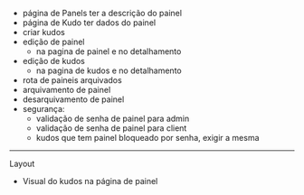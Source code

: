 - página de Panels ter a descrição do painel
- página de Kudo ter dados do painel
- criar kudos
- edição de painel
  - na pagina de painel e no detalhamento
- edição de kudos
  - na pagina de kudos e no detalhamento
- rota de paineis arquivados
- arquivamento de painel
- desarquivamento de painel
- segurança:
  - validação de senha de painel para admin
  - validação de senha de painel para client
  - kudos que tem painel bloqueado por senha, exigir a mesma


-----

Layout

- Visual do kudos na página de painel
